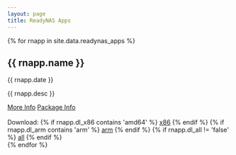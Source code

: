 ```yaml
---
layout: page
title: ReadyNAS Apps
---
```


<div class="card-parent">
{% for rnapp in site.data.readynas_apps %}
  <div class="card">
    <img class="rn-icon" src="{{ rnapp.rn_img }}" alt="" />
    <h2 class="rn-name">{{ rnapp.name }}</h2>
    <p class="app-date">{{ rnapp.date }}</p>
    <p class="desc">{{ rnapp.desc }}</p>
    <div class="app_info">
      <a class="card-link" href="{{ rnapp.app_info }}">More Info</a>
      <a class="card-link" href="{{ rnapp.pkg_info }}">Package Info</a>
    </div>
    <div class="app_downloads">
      <br/>Download:
      {% if rnapp.dl_x86 contains 'amd64' %}
        <a class="card-link" href="{{ rnapp.dl_x86 }}">x86</a>
      {% endif %}
      {% if rnapp.dl_arm contains 'arm' %}
        <a class="card-link" href="{{ rnapp.dl_arm }}">arm</a>
      {% endif %}
      {% if rnapp.dl_all != 'false' %}
        <a class="card-link" href="{{ rnapp.dl_all }}">all</a>
      {% endif %}
    </div>
  </div>
{% endfor %}
</div>
